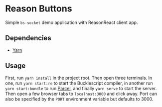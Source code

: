 # Reason Buttons

Simple `bs-socket` demo application with ReasonReact client app.

## Dependencies

* [Yarn](https://yarnpkg.com/en/)

## Usage

First, run `yarn install` in the project root.  Then open three terminals.  In one, run `yarn start:re` to start the Bucklescript compiler, in another run `yarn start:bundle` to run [Parcel](https://parceljs.org/), and finally `yarn serve` to start the server.  Then open a few browser tabs to `localhost:3000` and click away.  Port can also be specified by the `PORT` environment variable but defaults to 3000.